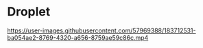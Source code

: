 # Droplet

https://user-images.githubusercontent.com/57969388/183712531-ba054ae2-8769-4320-a656-8759ae59c86c.mp4
